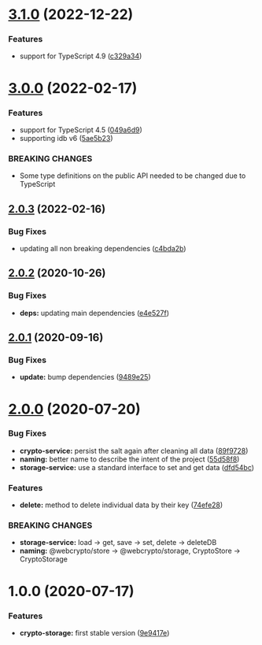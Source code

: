 # [3.1.0](https://github.com/willgm/web-crypto-storage/compare/v3.0.0...v3.1.0) (2022-12-22)


### Features

* support for TypeScript 4.9 ([c329a34](https://github.com/willgm/web-crypto-storage/commit/c329a340931d8266c540bbb2536f15f698e3aff2))

# [3.0.0](https://github.com/willgm/web-crypto-storage/compare/v2.0.3...v3.0.0) (2022-02-17)


### Features

* support for TypeScript 4.5 ([049a6d9](https://github.com/willgm/web-crypto-storage/commit/049a6d9bf76931c6b259cde656ce1b65e3209c44))
* supporting idb v6 ([5ae5b23](https://github.com/willgm/web-crypto-storage/commit/5ae5b238a4968e3a7fc7ff28a2c2c65de5f8cb1c))


### BREAKING CHANGES

* Some type definitions on the public API needed to be changed due to TypeScript

## [2.0.3](https://github.com/willgm/web-crypto-storage/compare/v2.0.2...v2.0.3) (2022-02-16)


### Bug Fixes

* updating all non breaking dependencies ([c4bda2b](https://github.com/willgm/web-crypto-storage/commit/c4bda2bf5bdae9b355a4568381c577b63a66dca9))

## [2.0.2](https://github.com/willgm/web-crypto-storage/compare/v2.0.1...v2.0.2) (2020-10-26)


### Bug Fixes

* **deps:** updating main dependencies ([e4e527f](https://github.com/willgm/web-crypto-storage/commit/e4e527fe6137ea3809b4c6529aa958ee1b8bce7b))

## [2.0.1](https://github.com/willgm/web-crypto-storage/compare/v2.0.0...v2.0.1) (2020-09-16)


### Bug Fixes

* **update:** bump dependencies ([9489e25](https://github.com/willgm/web-crypto-storage/commit/9489e258dbd89000fbed9a329c9bccb24dfcaf0a))

# [2.0.0](https://github.com/willgm/web-crypto-storage/compare/v1.0.0...v2.0.0) (2020-07-20)


### Bug Fixes

* **crypto-service:** persist the salt again after cleaning all data ([89f9728](https://github.com/willgm/web-crypto-storage/commit/89f972853e74b980266dac2353d831adc2ce3d5a))
* **naming:** better name to describe the intent of the project ([55d58f8](https://github.com/willgm/web-crypto-storage/commit/55d58f82eeb881c7b059e18cc619d43e27668df1))
* **storage-service:** use a standard interface to set and get data ([dfd54bc](https://github.com/willgm/web-crypto-storage/commit/dfd54bc32bed91edeee56af229c96b314c7c3c7f))


### Features

* **delete:** method to delete individual data by their key ([74efe28](https://github.com/willgm/web-crypto-storage/commit/74efe28f3cb91e9e8f0fb48e2c40e1b48686fc3e))


### BREAKING CHANGES

* **storage-service:** load -> get, save -> set, delete -> deleteDB
* **naming:** @webcrypto/store -> @webcrypto/storage, CryptoStore -> CryptoStorage

# 1.0.0 (2020-07-17)

### Features

- **crypto-storage:** first stable version ([9e9417e](https://github.com/willgm/web-crypto-storage/commit/9e9417eeeeda5eb2f32162e7d65ea9d7c32efb69))
